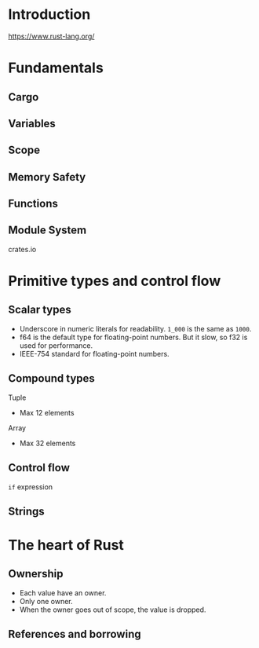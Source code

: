 # Introduction

https://www.rust-lang.org/

# Fundamentals

## Cargo

## Variables

## Scope

## Memory Safety

## Functions

## Module System

crates.io

# Primitive types and control flow

## Scalar types

-   Underscore in numeric literals for readability. `1_000` is the same as `1000`.
-   f64 is the default type for floating-point numbers. But it slow, so f32 is used for performance.
-   IEEE-754 standard for floating-point numbers.

## Compound types

Tuple

-   Max 12 elements

Array

-   Max 32 elements

## Control flow

`if` expression

## Strings

# The heart of Rust

## Ownership

-   Each value have an owner.
-   Only one owner.
-   When the owner goes out of scope, the value is dropped.

## References and borrowing
